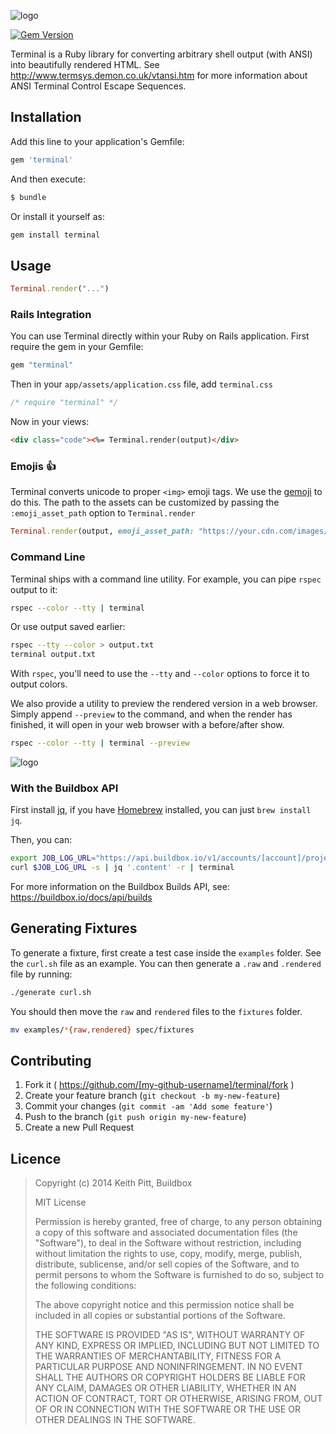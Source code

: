 ![logo](http://buildbox.github.io/terminal/images/logo.svg)

[![Gem Version](https://badge.fury.io/rb/terminal.png)](https://rubygems.org/gems/terminal)

Terminal is a Ruby library for converting arbitrary shell output (with ANSI) into beautifully rendered HTML. See http://www.termsys.demon.co.uk/vtansi.htm for more information about ANSI Terminal Control Escape Sequences.

## Installation

Add this line to your application's Gemfile:

```ruby
gem 'terminal'
```

And then execute:

```bash
$ bundle
```

Or install it yourself as:

```bash
gem install terminal
```

## Usage

```ruby
Terminal.render("...")
```

### Rails Integration

You can use Terminal directly within your Ruby on Rails application. First require the gem
in your Gemfile:

```ruby
gem "terminal"
```

Then in your `app/assets/application.css` file, add `terminal.css`

```css
/* require "terminal" */
```

Now in your views:

```html
<div class="code"><%= Terminal.render(output)</div>
```

### Emojis :+1:

Terminal converts unicode to proper `<img>` emoji tags. We use the [gemoji](https://github.com/github/gemoji)
to do this. The path to the assets can be customized by passing the `:emoji_asset_path` option to `Terminal.render`

```ruby
Terminal.render(output, emoji_asset_path: "https://your.cdn.com/images/emoji")
```

### Command Line

Terminal ships with a command line utility. For example, you can pipe `rspec` output to it:

```bash
rspec --color --tty | terminal
```

Or use output saved earlier:

```bash
rspec --tty --color > output.txt
terminal output.txt
```

With `rspec`, you'll need to use the `--tty` and `--color` options to force it to output colors.

We also provide a utility to preview the rendered version in a web browser. Simply append `--preview` to the command,
and when the render has finished, it will open in your web browser with a before/after show.

```bash
rspec --color --tty | terminal --preview
```

![logo](http://buildbox.github.io/terminal/images/preview.png)

### With the Buildbox API

First install [jq](http://stedolan.github.io/jq/), if you have [Homebrew](http://brew.sh/) installed, you can just `brew install jq`.

Then, you can:

```bash
export JOB_LOG_URL="https://api.buildbox.io/v1/accounts/[account]/projects/[project]/builds/[build]/jobs/[job]/log?api_key=[api-key]"
curl $JOB_LOG_URL -s | jq '.content' -r | terminal
```

For more information on the Buildbox Builds API, see: https://buildbox.io/docs/api/builds

## Generating Fixtures

To generate a fixture, first create a test case inside the `examples` folder. See the `curl.sh`
file as an example. You can then generate a `.raw` and `.rendered` file by running:

```bash
./generate curl.sh
```

You should then move the `raw` and `rendered` files to the `fixtures` folder.

```bash
mv examples/*{raw,rendered} spec/fixtures
```

## Contributing

1. Fork it ( https://github.com/[my-github-username]/terminal/fork )
2. Create your feature branch (`git checkout -b my-new-feature`)
3. Commit your changes (`git commit -am 'Add some feature'`)
4. Push to the branch (`git push origin my-new-feature`)
5. Create a new Pull Request

## Licence

> Copyright (c) 2014 Keith Pitt, Buildbox
>
> MIT License
>
> Permission is hereby granted, free of charge, to any person obtaining
> a copy of this software and associated documentation files (the
> "Software"), to deal in the Software without restriction, including
> without limitation the rights to use, copy, modify, merge, publish,
> distribute, sublicense, and/or sell copies of the Software, and to
> permit persons to whom the Software is furnished to do so, subject to
> the following conditions:
>
> The above copyright notice and this permission notice shall be
> included in all copies or substantial portions of the Software.
>
> THE SOFTWARE IS PROVIDED "AS IS", WITHOUT WARRANTY OF ANY KIND,
> EXPRESS OR IMPLIED, INCLUDING BUT NOT LIMITED TO THE WARRANTIES OF
> MERCHANTABILITY, FITNESS FOR A PARTICULAR PURPOSE AND
> NONINFRINGEMENT. IN NO EVENT SHALL THE AUTHORS OR COPYRIGHT HOLDERS BE
> LIABLE FOR ANY CLAIM, DAMAGES OR OTHER LIABILITY, WHETHER IN AN ACTION
> OF CONTRACT, TORT OR OTHERWISE, ARISING FROM, OUT OF OR IN CONNECTION
> WITH THE SOFTWARE OR THE USE OR OTHER DEALINGS IN THE SOFTWARE.
